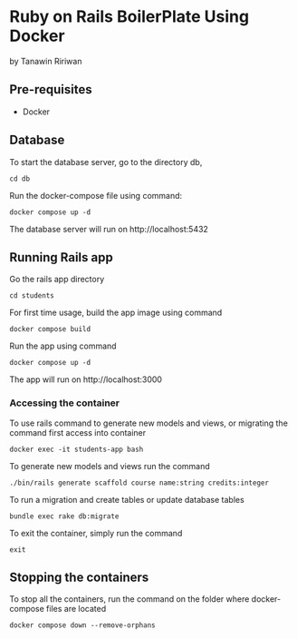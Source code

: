 # Ruby on Rails BoilerPlate Using Docker

by Tanawin Ririwan

## Pre-requisites

- Docker


## Database

To start the database server, go to the directory db,

`cd db`

Run the docker-compose file using command:

`docker compose up -d`

The database server will run on http://localhost:5432


## Running Rails app

Go the rails app directory

`cd students`

For first time usage, build the app image using command

`docker compose build`

Run the app using command

`docker compose up -d`

The app will run on http://localhost:3000

### Accessing the container

To use rails command to generate new models and views, or migrating the command first access into container

`docker exec -it students-app bash`

To generate new models and views run the command

`./bin/rails generate scaffold course name:string credits:integer`

To run a migration and create tables or update database tables

`bundle exec rake db:migrate`

To exit the container, simply run the command

`exit`

## Stopping the containers
To stop all the containers, run the command on the folder where docker-compose files are located

`docker compose down --remove-orphans`
